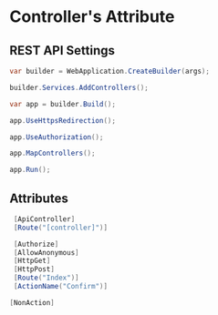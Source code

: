# Controller's Attribute

## REST API Settings
``` cs title="program.cs"
var builder = WebApplication.CreateBuilder(args);

builder.Services.AddControllers();

var app = builder.Build();

app.UseHttpsRedirection();

app.UseAuthorization();

app.MapControllers();

app.Run();
```

## Attributes
``` cs title="Controllers"
 [ApiController]
 [Route("[controller]")]
```
``` cs title="Actions"
 [Authorize]
 [AllowAnonymous]
 [HttpGet]
 [HttpPost]
 [Route("Index")]
 [ActionName("Confirm")]
```
``` cs title="Preventing a Public Method from Being Invoked"
[NonAction]
```


